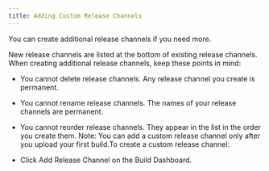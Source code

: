 ```yaml
---
title: Adding Custom Release Channels
---
```

You can create additional release channels if you need more.

New release channels are listed at the bottom of existing release channels. When creating additional release channels, keep these points in mind:

* You cannot delete release channels. Any release channel you create is permanent.
* You cannot rename release channels. The names of your release channels are permanent.
* You cannot reorder release channels. They appear in the list in the order you create them.
Note: You can add a custom release channel only after you upload your first build.To create a custom release channel:

* Click Add Release Channel on the Build Dashboard.
